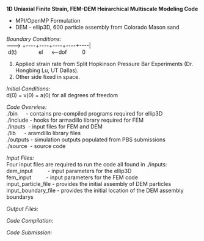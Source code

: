 **1D Uniaxial Finite Strain, FEM-DEM Heirarchical Multiscale Modeling Code**
* MPI/OpenMP Formulation
* DEM - ellip3D, 600 particle assembly from Colorado Mason sand

*Boundary Conditions:*  
---> +----+----+----+----+----|  
&nbsp;d(t) &emsp;&emsp;&emsp;&ensp; el &emsp; <--dof &emsp;&emsp;&nbsp; 0  
1. Applied strain rate from Split Hopkinson Pressure Bar Experiments (Dr. Hongbing Lu, UT Dallas).
2. Other side fixed in space.

*Initial Conditions:*  
d(0) = v(0) = a(0) for all degrees of freedom

*Code Overview:*  
./bin &emsp;   - contains pre-compiled programs required for ellip3D  
./include      - hooks for armadillo library required for FEM  
./inputs &nbsp;- input files for FEM and DEM  
./lib &emsp;   - aramdillo library files  
./outputs      - simulation outputs populated from PBS submissions  
./source &nbsp;- source code

*Input Files:*  
Four input files are required to run the code all found in ./inputs:  
dem_input &emsp;&emsp;&ensp;- input parameters for the ellip3D  
fem_input &emsp;&emsp;&ensp;- input parameters for the FEM code  
input_particle_file         - provides the initial assembly of DEM particles  
input_boundary_file         - provides the initial location of the DEM assembly boundarys

*Output Files:*

*Code Compilation:*

*Code Submission:*


